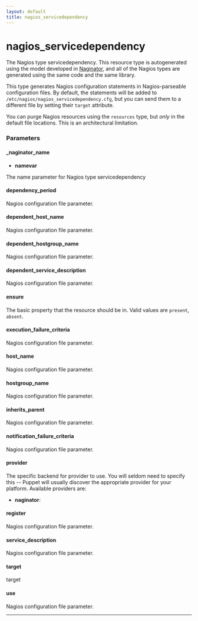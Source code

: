```yaml
---
layout: default
title: nagios_servicedependency
---
```


nagios_servicedependency
=========================

The Nagios type servicedependency. This resource type is
autogenerated using the model developed in
[Naginator](http://projects.puppetlabs.com/projects/naginator),
and all of the Nagios types are generated using the same code and
the same library.

This type generates Nagios configuration statements in
Nagios-parseable configuration files. By default, the statements
will be added to `/etc/nagios/nagios_servicedependency.cfg`, but
you can send them to a different file by setting their `target`
attribute.

You can purge Nagios resources using the `resources` type, but
*only* in the default file locations. This is an architectural
limitation.

### Parameters

#### \_naginator\_name

-   **namevar**

The name parameter for Nagios type servicedependency

#### dependency\_period

Nagios configuration file parameter.

#### dependent\_host\_name

Nagios configuration file parameter.

#### dependent\_hostgroup\_name

Nagios configuration file parameter.

#### dependent\_service\_description

Nagios configuration file parameter.

#### ensure

The basic property that the resource should be in. Valid values are
`present`, `absent`.

#### execution\_failure\_criteria

Nagios configuration file parameter.

#### host\_name

Nagios configuration file parameter.

#### hostgroup\_name

Nagios configuration file parameter.

#### inherits\_parent

Nagios configuration file parameter.

#### notification\_failure\_criteria

Nagios configuration file parameter.

#### provider

The specific backend for provider to use. You will seldom need to
specify this -- Puppet will usually discover the appropriate
provider for your platform. Available providers are:

-   **naginator**:

#### register

Nagios configuration file parameter.

#### service\_description

Nagios configuration file parameter.

#### target

target

#### use

Nagios configuration file parameter.


* * * * *

